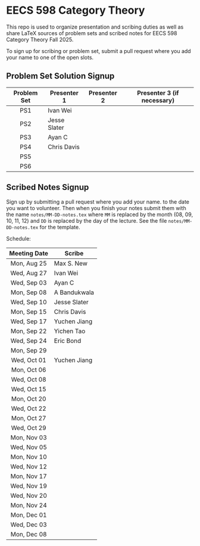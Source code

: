 # EECS 598 Category Theory

This repo is used to organize presentation and scribing duties as well
as share LaTeX sources of problem sets and scribed notes for EECS 598
Category Theory Fall 2025.

To sign up for scribing or problem set, submit a pull request where
you add your name to one of the open slots.

## Problem Set Solution Signup

| Problem Set | Presenter 1 | Presenter 2 | Presenter 3 (if necessary) |
|:-----------:|-------------|-------------|----------------------------|
| PS1         | Ivan Wei    |             |                            |
| PS2         | Jesse Slater|             |                            |
| PS3         |   Ayan C    |             |                            |
| PS4         | Chris Davis |             |                            |
| PS5         |             |             |                            |
| PS6         |             |             |                            |

## Scribed Notes Signup

Sign up by submitting a pull request where you add your name. to the
date you want to volunteer. Then when you finish your notes submit
them with the name `notes/MM-DD-notes.tex` where `MM` is replaced by
the month (08, 09, 10, 11, 12) and `DD` is replaced by the day of the
lecture. See the file `notes/MM-DD-notes.tex` for the template.

Schedule:

| Meeting Date | Scribe     |
|:------------:|------------|
| Mon, Aug 25  | Max S. New |
| Wed, Aug 27  | Ivan Wei   |
| Wed, Sep 03  |   Ayan C   |
| Mon, Sep 08  |A Bandukwala|
| Wed, Sep 10  |Jesse Slater|
| Mon, Sep 15  |Chris Davis |
| Wed, Sep 17  |Yuchen Jiang|
| Mon, Sep 22  | Yichen Tao |
| Wed, Sep 24  | Eric Bond  |
| Mon, Sep 29  |            |
| Wed, Oct 01  |Yuchen Jiang|
| Mon, Oct 06  |            |
| Wed, Oct 08  |            |
| Wed, Oct 15  |            |
| Mon, Oct 20  |            |
| Wed, Oct 22  |            |
| Mon, Oct 27  |            |
| Wed, Oct 29  |            |
| Mon, Nov 03  |            |
| Wed, Nov 05  |            |
| Mon, Nov 10  |            |
| Wed, Nov 12  |            |
| Mon, Nov 17  |            |
| Wed, Nov 19  |            |
| Wed, Nov 20  |            |
| Mon, Nov 24  |            |
| Mon, Dec 01  |            |
| Wed, Dec 03  |            |
| Mon, Dec 08  |            |
